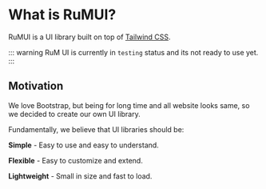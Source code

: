 # What is RuMUI?

RuMUI is a UI library built on top of [Tailwind CSS](https://tailwindcss.com/).

::: warning
RuM UI is currently in `testing` status and its not ready to use yet.
:::

## Motivation

We love Bootstrap, but being for long time and all website looks same, so we decided to create our own UI library.

Fundamentally, we believe that UI libraries should be:

 **Simple** - Easy to use and easy to understand.

 **Flexible** - Easy to customize and extend.

 **Lightweight** - Small in size and fast to load.
